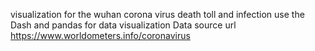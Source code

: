visualization for the wuhan corona virus death toll and infection 
use the Dash and pandas for data visualization 
Data source url https://www.worldometers.info/coronavirus
